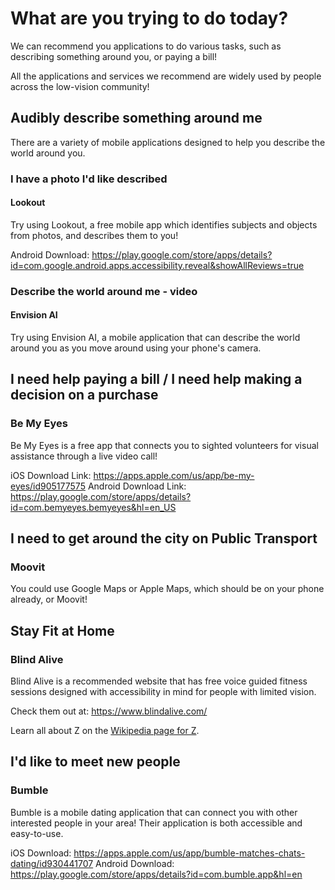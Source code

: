 # What are you trying to do today?

We can recommend you applications to do various tasks, such as describing something around you, or paying a bill!

All the applications and services we recommend are widely used by people across the low-vision community!

## Audibly describe something around me

There are a variety of mobile applications designed to help you describe the world around you.

### I have a photo I'd like described

#### Lookout
Try using Lookout, a free mobile app which identifies subjects and objects from photos, and describes them to you!

Android Download: https://play.google.com/store/apps/details?id=com.google.android.apps.accessibility.reveal&showAllReviews=true


### Describe the world around me - video

#### Envision AI
Try using Envision AI, a mobile application that can describe the world around you as you move around using your phone's camera.

## I need help paying a bill / I need help making a decision on a purchase

### Be My Eyes
Be My Eyes is a free app that connects you to sighted volunteers for visual assistance through a live video call!

iOS Download Link: https://apps.apple.com/us/app/be-my-eyes/id905177575
Android Download Link: https://play.google.com/store/apps/details?id=com.bemyeyes.bemyeyes&hl=en_US

## I need to get around the city on Public Transport

### Moovit
You could use Google Maps or Apple Maps, which should be on your phone already, or Moovit! 

## Stay Fit at Home

### Blind Alive
Blind Alive is a recommended website that has free voice guided fitness sessions designed with accessibility in mind for people with limited vision. 

Check them out at: https://www.blindalive.com/

Learn all about Z on the [Wikipedia page for Z](https://en.wikipedia.org/wiki/Z).

## I'd like to meet new people

### Bumble
Bumble is a mobile dating application that can connect you with other interested people in your area! Their application is both accessible and easy-to-use.

iOS Download: https://apps.apple.com/us/app/bumble-matches-chats-dating/id930441707
Android Download: https://play.google.com/store/apps/details?id=com.bumble.app&hl=en
